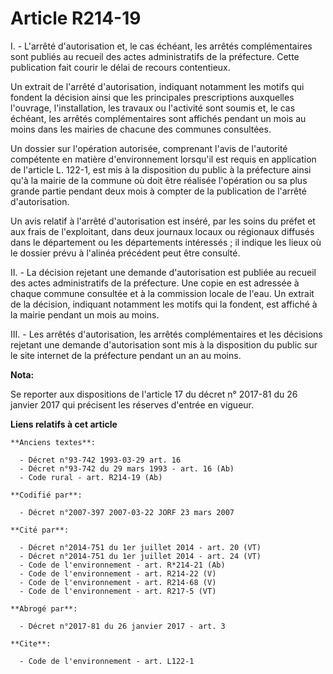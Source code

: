 # Article R214-19

I. - L'arrêté d'autorisation et, le cas échéant, les arrêtés complémentaires sont publiés au recueil des actes administratifs
de la préfecture. Cette publication fait courir le délai de recours contentieux.

Un extrait de l'arrêté d'autorisation, indiquant notamment les motifs qui fondent la décision ainsi que les principales
prescriptions auxquelles l'ouvrage, l'installation, les travaux ou l'activité sont soumis et, le cas échéant, les arrêtés
complémentaires sont affichés pendant un mois au moins dans les mairies de chacune des communes consultées.

Un dossier sur l'opération autorisée, comprenant l'avis de l'autorité compétente en matière d'environnement lorsqu'il est
requis en application de l'article L. 122-1, est mis à la disposition du public à la préfecture ainsi qu'à la mairie de la
commune où doit être réalisée l'opération ou sa plus grande partie pendant deux mois à compter de la publication de l'arrêté
d'autorisation.

Un avis relatif à l'arrêté d'autorisation est inséré, par les soins du préfet et aux frais de l'exploitant, dans deux
journaux locaux ou régionaux diffusés dans le département ou les départements intéressés ; il indique les lieux où le dossier
prévu à l'alinéa précédent peut être consulté.

II. - La décision rejetant une demande d'autorisation est publiée au recueil des actes administratifs de la préfecture. Une
copie en est adressée à chaque commune consultée et à la commission locale de l'eau. Un extrait de la décision, indiquant
notamment les motifs qui la fondent, est affiché à la mairie pendant un mois au moins.

III. - Les arrêtés d'autorisation, les arrêtés complémentaires et les décisions rejetant une demande d'autorisation sont mis
à la disposition du public sur le site internet de la préfecture pendant un an au moins.

**Nota:**

Se reporter aux dispositions de l'article 17 du décret n° 2017-81 du 26 janvier 2017 qui précisent les réserves d'entrée en
vigueur.

**Liens relatifs à cet article**

	**Anciens textes**:

	  - Décret n°93-742 1993-03-29 art. 16
	  - Décret n°93-742 du 29 mars 1993 - art. 16 (Ab)
	  - Code rural - art. R214-19 (Ab)

	**Codifié par**:

	  - Décret n°2007-397 2007-03-22 JORF 23 mars 2007

	**Cité par**:

	  - Décret n°2014-751 du 1er juillet 2014 - art. 20 (VT)
	  - Décret n°2014-751 du 1er juillet 2014 - art. 24 (VT)
	  - Code de l'environnement - art. R*214-21 (Ab)
	  - Code de l'environnement - art. R214-22 (V)
	  - Code de l'environnement - art. R214-68 (V)
	  - Code de l'environnement - art. R217-5 (VT)

	**Abrogé par**:

	  - Décret n°2017-81 du 26 janvier 2017 - art. 3

	**Cite**:

	  - Code de l'environnement - art. L122-1
